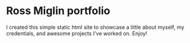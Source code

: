 # Ross Miglin portfolio
I created this simple static html site to showcase a little about myself, my credentials, and awesome projects I've worked on. Enjoy!
